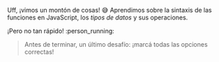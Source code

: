 Uff, ¡vimos un montón de cosas! :sweat_smile: Aprendimos sobre la sintaxis de las funciones en JavaScript, los _tipos de datos_ y sus operaciones. 

¡Pero no tan rápido! :person_running:

> Antes de terminar, un último desafío: ¡marcá todas las opciones correctas!
